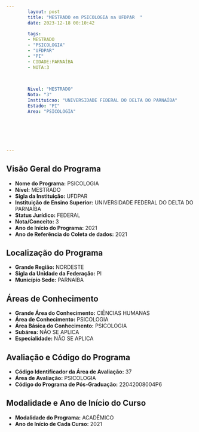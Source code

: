 ```yaml
---
        layout: post
        title: "MESTRADO em PSICOLOGIA na UFDPAR  "
        date: 2023-12-18 00:10:42
     
        tags:
        - MESTRADO
        - "PSICOLOGIA"
        - "UFDPAR"
        - "PI"
        - CIDADE:PARNAÍBA
        - NOTA:3
        
       

        Nivel: "MESTRADO"
        Nota: "3"
        Instituicao: "UNIVERSIDADE FEDERAL DO DELTA DO PARNAÍBA"
        Estado: "PI"
        Area: "PSICOLOGIA"
        
        
        
        
        
        
---
```

## Visão Geral do Programa
- **Nome do Programa:** PSICOLOGIA
- **Nível:** MESTRADO
- **Sigla da Instituição:** UFDPAR
- **Instituição de Ensino Superior:** UNIVERSIDADE FEDERAL DO DELTA DO PARNAÍBA
- **Status Jurídico:** FEDERAL
- **Nota/Conceito:** 3
- **Ano de Início do Programa:** 2021
- **Ano de Referência do Coleta de dados:** 2021

## Localização do Programa
- **Grande Região:** NORDESTE
- **Sigla da Unidade da Federação:** PI
- **Município Sede:** PARNAÍBA

## Áreas de Conhecimento
- **Grande Área do Conhecimento:** CIÊNCIAS HUMANAS
- **Área de Conhecimento:** PSICOLOGIA
- **Área Básica do Conhecimento:** PSICOLOGIA
- **Subárea:** NÃO SE APLICA
- **Especialidade:** NÃO SE APLICA

## Avaliação e Código do Programa
- **Código Identificador da Área de Avaliação:** 37
- **Área de Avaliação:** PSICOLOGIA
- **Código do Programa de Pós-Graduação:** 22042008004P6


## Modalidade e Ano de Início do Curso
- **Modalidade do Programa:** ACADÊMICO
- **Ano de Início de Cada Curso:** 2021
